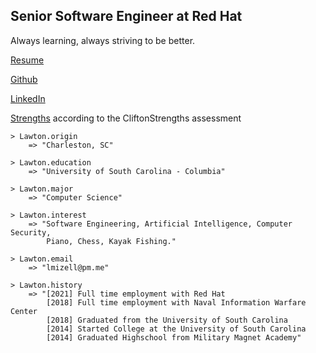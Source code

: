 ## Senior Software Engineer at Red Hat

Always learning, always striving to be better. 

[Resume](https://raw.githubusercontent.com/LawtonM/LawtonM.github.io/master/lmizell_resume_2025_v3)

[Github](https://github.com/Alcamech)

[LinkedIn](https://www.linkedin.com/in/lawton-mizell-a70b3493/)

[Strengths](https://raw.githubusercontent.com/LawtonM/LawtonM.github.io/master/cliftonStrengths.pdf) according to the CliftonStrengths assessment

    > Lawton.origin
        => "Charleston, SC"

    > Lawton.education
        => "University of South Carolina - Columbia"

    > Lawton.major
        => "Computer Science"

    > Lawton.interest
        => "Software Engineering, Artificial Intelligence, Computer Security,
            Piano, Chess, Kayak Fishing."

    > Lawton.email
        => "lmizell@pm.me"
        
    > Lawton.history
        => "[2021] Full time employment with Red Hat
            [2018] Full time employment with Naval Information Warfare Center 
            [2018] Graduated from the University of South Carolina
            [2014] Started College at the University of South Carolina
            [2014] Graduated Highschool from Military Magnet Academy"
